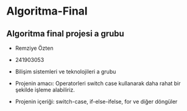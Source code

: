 # Algoritma-Final
Algoritma final projesi a grubu
-----------------------------------------------------



- Remziye Özten
- 241903053
- Bilişim sistemleri ve teknolojileri a grubu

- Projenin amacı: Operatorleri switch case kullanarak daha rahat bir şekilde işleme alabiliriz.

- Projenin içeriği: switch-case, if-else-ifelse, for ve diğer döngüler
